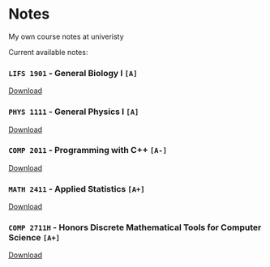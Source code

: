 # Notes
My own course notes at univeristy

Current available notes:

### `LIFS 1901` - General Biology I **`[A]`**
[Download](https://github.com/FrankChen0205/notes/LIFS_1901_Notes.pdf)
### `PHYS 1111` - General Physics I **`[A]`**
[Download](https://github.com/FrankChen0205/notes/blob/dc55ffc701e624f6ba5fb3bba57ff1e78372d344/PHYS_1111_Formulas.pdf)
### `COMP 2011` - Programming with C++ **`[A-]`**
[Download](https://github.com/FrankChen0205/notes/blob/dc55ffc701e624f6ba5fb3bba57ff1e78372d344/COMP_2011_Notes.pdf)
### `MATH 2411` - Applied Statistics **`[A+]`**
[Download](https://github.com/FrankChen0205/notes/blob/dc55ffc701e624f6ba5fb3bba57ff1e78372d344/MATH_2411_Notes.pdf)
### `COMP 2711H` - Honors Discrete Mathematical Tools for Computer Science **`[A+]`**
[Download](https://github.com/FrankChen0205/notes/blob/dc55ffc701e624f6ba5fb3bba57ff1e78372d344/COMP_2711H_Notes.pdf)
